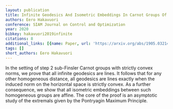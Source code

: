 ```yaml
---
layout: publication
title: Infinite Geodesics And Isometric Embeddings In Carnot Groups Of Step 2
authors: Eero Hakavuori
conference: SIAM Journal on Control and Optimization
year: 2020
bibkey: hakavuori2019infinite
citations: 8
additional_links: [{name: Paper, url: 'https://arxiv.org/abs/1905.03214'}]
tags: []
short_authors: Eero Hakavuori
---
```

In the setting of step 2 sub-Finsler Carnot groups with strictly convex
norms, we prove that all infinite geodesics are lines. It follows that for any
other homogeneous distance, all geodesics are lines exactly when the induced
norm on the horizontal space is strictly convex. As a further consequence, we
show that all isometric embeddings between such homogeneous groups are affine.
The core of the proof is an asymptotic study of the extremals given by the
Pontryagin Maximum Principle.